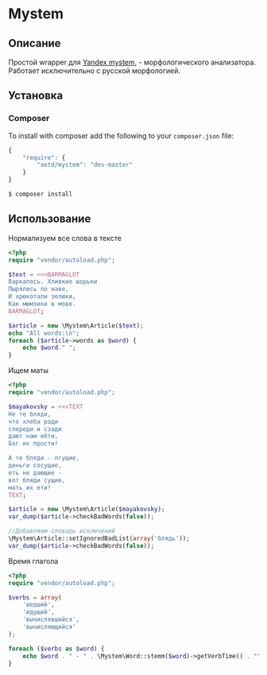 Mystem
======

Описание
-----------

Простой wrapper для [Yandex mystem](http://company.yandex.ru/technologies/mystem/), - морфологического анализатора.
Работает исключительно с русской морфологией.

Установка
------------

### Composer ###
To install with composer add the following to your `composer.json` file:
```js
{
    "require": {
        "aotd/mystem": "dev-master"
    }
}
```
 
```bash
$ composer install
```

Использование
-----

Нормализуем все слова в тексте

```php
<?php
require "vendor/autoload.php";

$text = <<<BARMAGLOT
Варкалось. Хливкие шорьки
Пырялись по наве,
И хрюкотали зелюки,
Как мюмзики в мове.
BARMAGLOT;

$article = new \Mystem\Article($text);
echo "All words:\n";
foreach ($article->words as $word) {
    echo $word." ";
}
```

Ищем маты

```php
<?php
require "vendor/autoload.php";

$mayakovsky = <<<TEXT
Не те бляди,
что хлеба ради
спереди и сзади
дают нам ебти,
Бог их прости!

А те бляди - лгущие,
деньги сосущие,
еть не дающие -
вот бляди сущие,
мать их ети!
TEXT;

$article = new \Mystem\Article($mayakovsky);
var_dump($article->checkBadWords(false));

//Добавляем словарь исключений
\Mystem\Article::setIgnoredBadList(array('блядь'));
var_dump($article->checkBadWords(false));
```

Время глагола

```php
<?php
require "vendor/autoload.php";

$verbs = array(
    'шедший',
    'идущий',
    'вычислявшийся',
    'вычисляющийся'
);

foreach ($verbs as $word) {
    echo $word . " - " . \Mystem\Word::stemm($word)->getVerbTime() . "\n";
}
```

